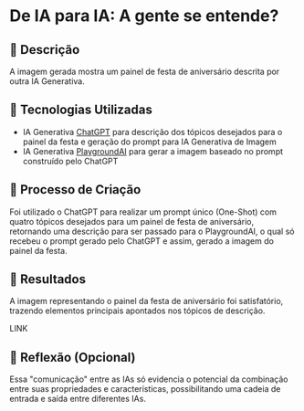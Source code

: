 # De IA para IA: A gente se entende?

## 📒 Descrição
A imagem gerada mostra um painel de festa de aniversário descrita por outra IA Generativa.

## 🤖 Tecnologias Utilizadas
- IA Generativa [ChatGPT](https://chatgpt.com/) para descrição dos tópicos desejados para o painel da festa e geração do prompt para IA Generativa de Imagem
- IA Generativa [PlaygroundAI](https://playground.com/) para gerar a imagem baseado no prompt construído pelo ChatGPT

## 🧐 Processo de Criação
Foi utilizado o ChatGPT para realizar um prompt único (One-Shot) com quatro tópicos desejados para um painel de festa de aniversário, retornando uma descrição para ser passado para o PlaygroundAI, o qual só recebeu o prompt gerado pelo ChatGPT e assim, gerado a imagem do painel da festa.

## 🚀 Resultados
A imagem representando o painel da festa de aniversário foi satisfatório, trazendo elementos principais apontados nos tópicos de descrição.

LINK

## 💭 Reflexão (Opcional)
Essa "comunicação" entre as IAs só evidencia o potencial da combinação entre suas propriedades e características, possibilitando uma cadeia de entrada e saída entre diferentes IAs.